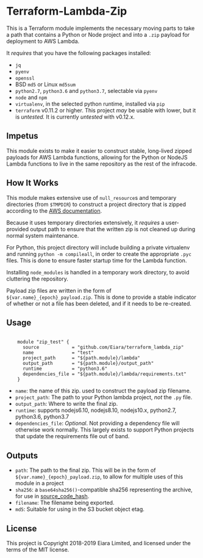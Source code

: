 # Terraform-Lambda-Zip

This is a Terraform module implements the necessary moving parts to take a path that contains a Python or Node project and into a `.zip` payload for deployment to AWS Lambda.

It _requires_ that you have the following packages installed:

 - `jq`
 - `pyenv`
 - `openssl`
 - BSD `md5` or Linux `md5sum`
 - `python2.7`, `python3.6` and `python3.7`, selectable via `pyenv`
 - `node` and `npm`
 - `virtualenv`, in the selected python runtime, installed via `pip`
 - `terraform` v0.11.2 or higher. This project _may_ be usable with lower, but it is _untested._ It is currently _untested_ with v0.12.x.

## Impetus

This module exists to make it easier to construct stable, long-lived zipped payloads for AWS Lambda functions, allowing for the Python or NodeJS Lambda functions to live in the same repository as the rest of the infracode.


## How It Works

This module makes extensive use of `null_resource`s and temporary directories (from `$TMPDIR`) to construct a project directory that is zipped according to the [AWS documentation](https://docs.aws.amazon.com/lambda/latest/dg/lambda-python-how-to-create-deployment-package.html).

Because it uses temporary directories extensively, it _requires_ a user-provided output path to ensure that the written zip is not cleaned up during normal system maintenance.

For Python, this project directory will include building a private virtualenv and running `python -m compileall`, in order to create the appropriate `.pyc` files. This is done to ensure faster startup time for the Lambda function.

Installing `node_modules` is handled in a temporary work directory, to avoid cluttering the repository.

Payload zip files are written in the form of `${var.name}_{epoch}_payload.zip`. This is done to provide a stable indicator of whether or not a file has been deleted, and if it needs to be re-created.

## Usage

```

    module "zip_test" {
      source            = "github.com/Eiara/terraform_lambda_zip"
      name              = "test"
      project_path      = "${path.module}/lambda"
      output_path       = "${path.module}/output_path"
      runtime           = "python3.6"
      dependencies_file = "${path.module}/lambda/requirements.txt"
    }
```

- `name`:               the name of this zip. used to construct the payload zip filename.
- `project_path`:       The path to your Python lambda project, _not_ the `.py` file.
- `output_path`:        Where to write the final zip.
- `runtime`:            supports nodejs6.10, nodejs8.10, nodejs10.x, python2.7, python3.6, python3.7
- `dependencies_file`:  *Optional*. Not providing a dependency file will otherwise work normally. This largely exists to support Python projects that update the requirements file out of band.

## Outputs

- `path`: The path to the final zip. This will be in the form of `${var.name}_{epoch}_payload.zip`, to allow for multiple uses of this module in a project
- `sha256`: a `base64sha256()`-compatible sha256 representing the archive, for use in [source_code_hash](https://www.terraform.io/docs/providers/aws/r/lambda_function.html#source_code_hash).
- `filename`: The filename being exported.
- `md5`: Suitable for using in the S3 bucket object etag.


## License

This project is Copyright 2018-2019 Eiara Limited, and licensed under the terms of the MIT license.